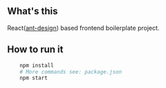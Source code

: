 ## What's this
React([ant-design](https://github.com/ant-design/ant-design)) based frontend boilerplate project.

## How to run it
``` bash
    npm install
    # More commands see: package.json
    npm start
```
